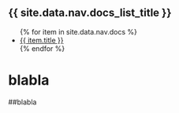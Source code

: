 <h2>{{ site.data.nav.docs_list_title }}</h2>
<ul>
   {% for item in site.data.nav.docs %}
      <li><a href="{{ item.url }}" alt="{{ item.title }}">{{ item.title }}</a></li>
   {% endfor %}
</ul>

# blabla
##blabla
